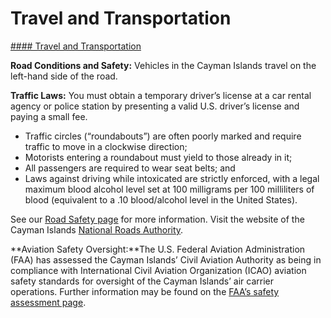 # Travel and Transportation

[#### Travel and Transportation](javascript:void(0); "Travel and Transportation")

**Road Conditions and Safety:** Vehicles in the Cayman Islands travel on the left-hand side of the road.

**Traffic Laws:** You must obtain a temporary driver’s license at a car rental agency or police station by presenting a valid U.S. driver’s license and paying a small fee.

* Traffic circles (“roundabouts”) are often poorly marked and require traffic to move in a clockwise direction;
* Motorists entering a roundabout must yield to those already in it;
* All passengers are required to wear seat belts; and
* Laws against driving while intoxicated are strictly enforced, with a legal maximum blood alcohol level set at 100 milligrams per 100 milliliters of blood (equivalent to a .10 blood/alcohol level in the United States).

See our [Road Safety page](https://travel.state.gov/content/travel/en/international-travel/before-you-go/driving-and-road-safety.html) for more information. Visit the website of the Cayman Islands [National Roads Authority](http://www.caymanroads.com/).

**Aviation Safety Oversight:**The U.S. Federal Aviation Administration (FAA) has assessed the Cayman Islands’ Civil Aviation Authority as being in compliance with International Civil Aviation Organization (ICAO) aviation safety standards for oversight of the Cayman Islands’ air carrier operations. Further information may be found on the [FAA’s safety assessment page](http://www.faa.gov/about/initiatives/iasa/).